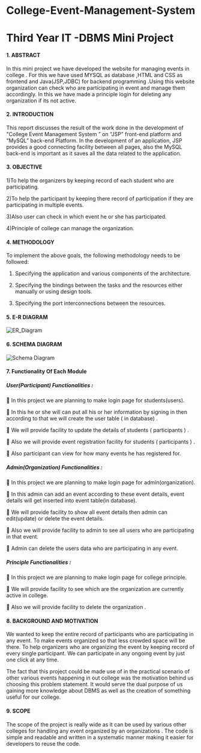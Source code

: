 # College-Event-Management-System
<h1>Third Year IT -DBMS Mini Project</h1>


<h4>1. ABSTRACT</h4>


In this mini project we have developed the website for managing events in college . 
For this we have used MYSQL as database ,HTML and CSS as frontend and 
Java(JSP,JDBC) for backend programming .Using this website organization 
can check who are participating in event and manage them accordingly. In this we
have made a principle login for deleting any organization if its not active.



<h4>2. INTRODUCTION</h4>


This report discusses the result of the work done in the development of "College Event 
Management System ” on “JSP” front-end platform and “MySQL” back-end Platform. In the 
development of an application, JSP provides a good connecting facility between all pages, also 
the MySQL back-end is important as it saves all the data related to the application.



<h4>3. OBJECTIVE</h4>


1)To help the organizers by keeping record of each student who are participating.

2)To help the participant by keeping there record of participation if they are participating in multiple events.

3)Also user can check in which event he or she has participated.

4)Principle of college can manage the organization.



<h4>4. METHODOLOGY</h4>


To implement the above goals, the following methodology needs to be followed:

1. Specifying the application and various components of the architecture.

2. Specifying the bindings between the tasks and the resources either manually 
 or using design tools.
 
3. Specifying the port interconnections between the resources.



<h4>5. E-R DIAGRAM</h4>

![ER_Diagram](https://user-images.githubusercontent.com/60127449/122318760-3db29300-cf3d-11eb-93e0-dfa3f258dee1.png)



<h4>6. SCHEMA DIAGRAM</h4>

![Schema Diagram](https://user-images.githubusercontent.com/60127449/122319050-aef24600-cf3d-11eb-971c-1d16b4a35c1e.png)




<h4>7. Functionality Of Each Module</h4> 

<h5>User(Participant) Functionalities :</h5>


 In this project we are planning to make login page for students(users).

 In this he or she will can put all his or her information by signing in then according to that we will create the 
user table ( in database) . 

 We will provide facility to update the details of students ( participants ) .

 Also we will provide event registration facility for students ( participants ) .

 Also participant can view for how many events he has registered for.



<h5>Admin(Organization) Functionalities :</h5>


 In this project we are planning to make login page for admin(organization). 

 In this admin can add an event according to these event details, event details will get inserted into event 
table(in database).

 We will provide facility to show all event details then admin can edit(update) or delete the event details.

 Also we will provide facility to admin to see all users who are participating in that event.

 Admin can delete the users data who are participating in any event.



<h5>Principle Functionalities :</h5>


 In this project we are planning to make login page for college principle. 

 We will provide facility to see which are the organization are currently active in college.

 Also we will provide facility to delete the organization .




<h4>8. BACKGROUND AND MOTIVATION</h4>


We wanted to keep the entire record of participants who are participating in any event. To make
events organized so that less crowded space will be there. To help organizers who are 
organizing the event by keeping record of every single participant. We can participate in any 
ongoing event by just one click at any time.

The fact that this project could be made use of in the practical scenario of other various events 
happening in out college was the motivation behind us choosing this problem statement. It would 
serve the dual purpose of us gaining more knowledge about DBMS as well as the creation of 
something useful for our college.



<h4>9. SCOPE</h4>


The scope of the project is really wide as it can be used by various other colleges for handling 
any event organized by an organizations . The code is simple and readable and written in a 
systematic manner making it easier for developers to reuse the code.
